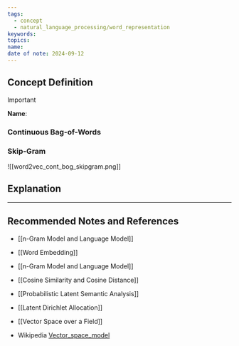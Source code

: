 ```yaml
---
tags:
  - concept
  - natural_language_processing/word_representation
keywords: 
topics: 
name: 
date of note: 2024-09-12
---
```


## Concept Definition

>[!important]
>**Name**: 



### Continuous Bag-of-Words




### Skip-Gram


![[word2vec_cont_bog_skipgram.png]]

## Explanation





-----------
##  Recommended Notes and References


- [[n-Gram Model and Language Model]]
- [[Word Embedding]]
- [[n-Gram Model and Language Model]]
- [[Cosine Similarity and Cosine Distance]]


- [[Probabilistic Latent Semantic Analysis]]
- [[Latent Dirichlet Allocation]]

- [[Vector Space over a Field]]

- Wikipedia [Vector_space_model](https://en.wikipedia.org/wiki/Vector_space_model)